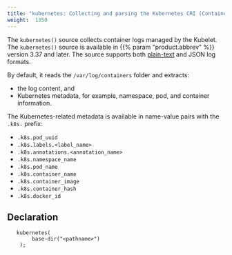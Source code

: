 ```yaml
---
title: "kubernetes: Collecting and parsing the Kubernetes CRI (Container Runtime Interface) format"
weight:  1350
---
```

<!-- DISCLAIMER: This file is based on the syslog-ng Open Source Edition documentation https://github.com/balabit/syslog-ng-ose-guides/commit/2f4a52ee61d1ea9ad27cb4f3168b95408fddfdf2 and is used under the terms of The syslog-ng Open Source Edition Documentation License. The file has been modified by Axoflow. -->

The `kubernetes()` source collects container logs managed by the Kubelet. The `kubernetes()` source is available in {{% param "product.abbrev" %}} version 3.37 and later. The source supports both [plain-text](https://github.com/kubernetes/design-proposals-archive/blob/main/node/kubelet-cri-logging.md) and JSON log formats.

By default, it reads the `/var/log/containers` folder and extracts:

- the log content, and
- Kubernetes metadata, for example, namespace, pod, and container information.

The Kubernetes-related metadata is available in name-value pairs with the `.k8s.` prefix:

- `.k8s.pod_uuid`
- `.k8s.labels.<label_name>`
- `.k8s.annotations.<annotation_name>`
- `.k8s.namespace_name`
- `.k8s.pod_name`
- `.k8s.container_name`
- `.k8s.container_image`
- `.k8s.container_hash`
- `.k8s.docker_id`

## Declaration

```shell
   kubernetes(
        base-dir("<pathname>")
    );
```
